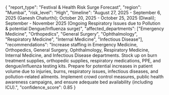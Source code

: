 { "report_type": "Festival & Health Risk Surge Forecast", "region": "Mumbai", "risk_level": "High", "timeline": "August 27, 2025 - September 6, 2025 (Ganesh Chaturthi); October 20, 2025 - October 25, 2025 (Diwali); September - November 2025 (Ongoing Respiratory Issues due to Pollution & potential Dengue/Influenza surge)", "affected_departments": ["Emergency Medicine", "Orthopedics", "General Surgery", "Ophthalmology", "Respiratory Medicine", "Internal Medicine", "Infectious Disease"], "recommendations": "Increase staffing in Emergency Medicine, Orthopedics, General Surgery, Ophthalmology, Respiratory Medicine, Internal Medicine, and Infectious Disease departments. Stock up on burn treatment supplies, orthopedic supplies, respiratory medications, PPE, and dengue/influenza testing kits. Prepare for potential increases in patient volume due to injuries, burns, respiratory issues, infectious diseases, and pollution-related ailments. Implement crowd control measures, public health awareness campaigns, and ensure adequate bed availability (including ICU).", "confidence_score": 0.85 }